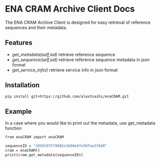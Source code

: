 # ENA CRAM Archive Client Docs

The ENA CRAM Archive Client is designed for easy retrieval of reference sequences and their metadata.

## Features

- *get_metadata(self,sid)* retrieve reference sequence 
- *get_sequence(self,sid)* retrieve reference sequence metadata in json format 
- *get_service_info()* retrieve service info in json format 

## Installation

```bash
pip install git+https://github.com/alextsaihi/enaCRAM.git
```

## Example

In a case where you would like to print out the metadata, use get_metadata function
```bash
from enaCRAM import enaCRAM

sequenceID = "3050107579885e1608e6fe50fae3f8d0"
cram = enaCRAM()
print(cram.get_metadata(sequenceID))
```

